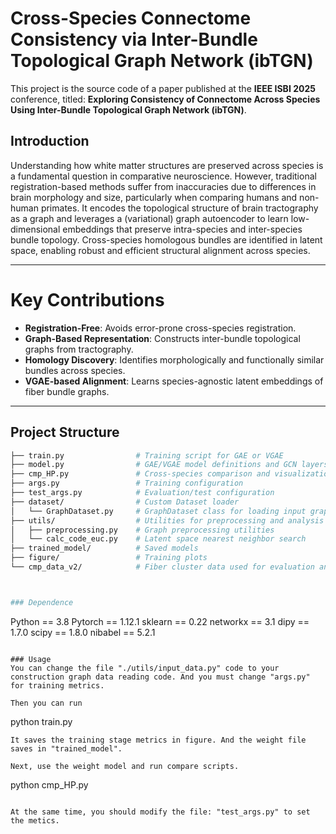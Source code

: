 # Cross-Species Connectome Consistency via Inter-Bundle Topological Graph Network (ibTGN)
This project is the source code of a paper published at the __IEEE ISBI 2025__ conference, titled: __Exploring Consistency of Connectome Across Species Using Inter-Bundle Topological Graph Network (ibTGN)__.

## Introduction

Understanding how white matter structures are preserved across species is a fundamental question in comparative neuroscience. However, traditional registration-based methods suffer from inaccuracies due to differences in brain morphology and size, particularly when comparing humans and non-human primates.
It encodes the topological structure of brain tractography as a graph and leverages a (variational) graph autoencoder to learn low-dimensional embeddings that preserve intra-species and inter-species bundle topology. Cross-species homologous bundles are identified in latent space, enabling robust and efficient structural alignment across species.

---

# Key Contributions

- **Registration-Free**: Avoids error-prone cross-species registration.
- **Graph-Based Representation**: Constructs inter-bundle topological graphs from tractography.
- **Homology Discovery**: Identifies morphologically and functionally similar bundles across species.
- **VGAE-based Alignment**: Learns species-agnostic latent embeddings of fiber bundle graphs.

---

## Project Structure

```bash
├── train.py                # Training script for GAE or VGAE
├── model.py                # GAE/VGAE model definitions and GCN layers
├── cmp_HP.py               # Cross-species comparison and visualization
├── args.py                 # Training configuration
├── test_args.py            # Evaluation/test configuration
├── dataset/                # Custom Dataset loader
│   └── GraphDataset.py     # GraphDataset class for loading input graphs
├── utils/                  # Utilities for preprocessing and analysis
│   ├── preprocessing.py    # Graph preprocessing utilities
│   └── calc_code_euc.py    # Latent space nearest neighbor search
├── trained_model/          # Saved models
├── figure/                 # Training plots
└── cmp_data_v2/            # Fiber cluster data used for evaluation and visualization



### Dependence
```
Python == 3.8
Pytorch == 1.12.1
sklearn == 0.22
networkx == 3.1
dipy == 1.7.0
scipy == 1.8.0
nibabel == 5.2.1
```

### Usage
You can change the file "./utils/input_data.py" code to your construction graph data reading code. And you must change "args.py" for training metrics.

Then you can run
```
python train.py
```
It saves the training stage metrics in figure. And the weight file saves in "trained_model".

Next, use the weight model and run compare scripts. 
```
python cmp_HP.py
```

At the same time, you should modify the file: "test_args.py" to set the metics. 
